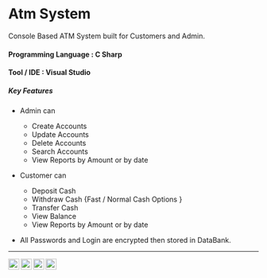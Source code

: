 # Atm System
Console Based ATM System built for Customers and Admin. 

 #### Programming Language : C Sharp
 #### Tool / IDE : Visual Studio
 
 ##### Key Features
  - Admin can
      - Create Accounts 
      - Update Accounts 
      - Delete Accounts 
      - Search Accounts 
      - View Reports by Amount or by date 
   - Customer can
      - Deposit Cash
      - Withdraw Cash {Fast / Normal Cash Options }
      - Transfer Cash
      - View Balance 
      - View Reports by Amount or by date 
      
 - All Passwords and Login are encrypted then stored in DataBank. 

 ---------------
<a href="https://www.linkedin.com/in/myb1">
  <img align="left"  width="22px" src="https://img.icons8.com/external-justicon-flat-justicon/64/000000/external-linkedin-social-media-justicon-flat-justicon.png" />
<a href="https://github.com/myasirbabar">
  <img align="left" width="22px" src="https://img.icons8.com/color-glass/48/000000/github.png" />
</a>
<a href="https://www.instagram.com/muhammadyasir_babar/">
  <img align="left" width="22px" src="https://img.icons8.com/fluency/48/000000/instagram-new.png" />
</a>
<a href="https://www.facebook.com/muhammadyasir.babar/">
  <img align="left" width="22px" src="https://img.icons8.com/color/144/000000/facebook-new.png" />
</a>

 
